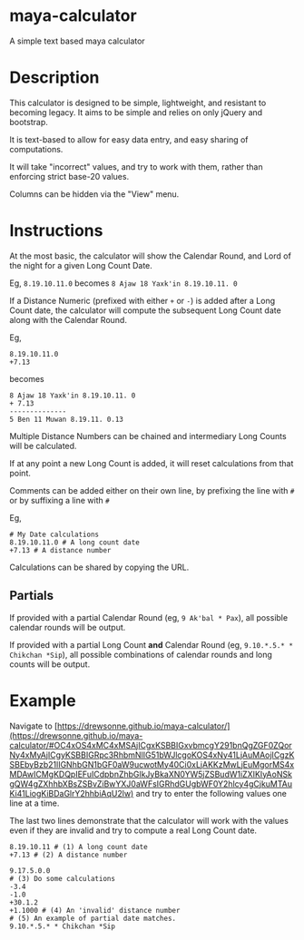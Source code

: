 # maya-calculator
A simple text based maya calculator

# Description
This calculator is designed to be simple, lightweight, and resistant to
becoming legacy. It aims to be simple and relies on only jQuery and bootstrap.

It is text-based to allow for easy data entry, and easy sharing
of computations.

It will take "incorrect" values, and try to work with them, rather
than enforcing  strict base-20 values.

Columns can be hidden via the "View" menu.

# Instructions

At the most basic, the calculator will show the Calendar Round, and Lord of the night for a
given Long Count Date.

Eg, `8.19.10.11.0` becomes `8 Ajaw 18 Yaxk'in 8.19.10.11. 0`

If a Distance Numeric (prefixed with either `+` or `-`) is added after a
Long Count date, the calculator will compute the subsequent Long Count
date along with the Calendar Round.

Eg,

```
8.19.10.11.0
+7.13
```

becomes

```
8 Ajaw 18 Yaxk'in 8.19.10.11. 0
+ 7.13
--------------
5 Ben 11 Muwan 8.19.11. 0.13
```

Multiple Distance Numbers can be chained and intermediary Long Counts
will be calculated.

If at any point a new Long Count is added, it will reset calculations
from that point.

Comments can be added either on their own line, by prefixing the line with `#` or by suffixing a line with `#`

Eg,

```
# My Date calculations
8.19.10.11.0 # A long count date
+7.13 # A distance number
```

Calculations can be shared by copying the URL.

## Partials

If provided with a partial Calendar Round (eg, `9 Ak'bal * Pax`), all possible
calendar rounds will be output.

If provided with a partial Long Count **and** Calendar Round (eg, `9.10.*.5.* * Chikchan *Sip`),
all possible combinations of calendar rounds and long counts will be output.

# Example
Navigate to [https://drewsonne.github.io/maya-calculator/](https://drewsonne.github.io/maya-calculator/#OC4xOS4xMC4xMSAjICgxKSBBIGxvbmcgY291bnQgZGF0ZQorNy4xMyAjICgyKSBBIGRpc3RhbmNlIG51bWJlcgoKOS4xNy41LjAuMAojICgzKSBEbyBzb21lIGNhbGN1bGF0aW9ucwotMy40Ci0xLjAKKzMwLjEuMgorMS4xMDAwICMgKDQpIEFuICdpbnZhbGlkJyBkaXN0YW5jZSBudW1iZXIKIyAoNSkgQW4gZXhhbXBsZSBvZiBwYXJ0aWFsIGRhdGUgbWF0Y2hlcy4gCjkuMTAuKi41LiogKiBDaGlrY2hhbiAqU2lw) and
try to enter the following values one line at a time.

The last two lines demonstrate that the calculator will work with
the values even if they are invalid and try to compute a real
Long Count date.

```
8.19.10.11 # (1) A long count date
+7.13 # (2) A distance number

9.17.5.0.0
# (3) Do some calculations
-3.4
-1.0
+30.1.2
+1.1000 # (4) An 'invalid' distance number
# (5) An example of partial date matches. 
9.10.*.5.* * Chikchan *Sip
```
